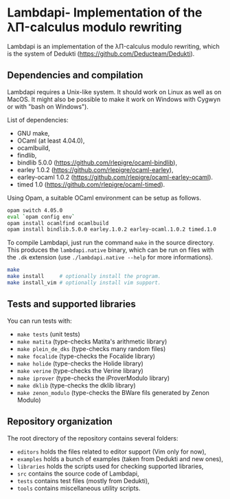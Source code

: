 Lambdapi- Implementation of the λΠ-calculus modulo rewriting
============================================================

Lambdapi is an implementation of the λΠ-calculus modulo rewriting, which
is the system of Dedukti (https://github.com/Deducteam/Dedukti).

Dependencies and compilation
----------------------------

Lambdapi requires a Unix-like system. It should work on Linux as well as on
MacOS. It might also be possible to make it work on Windows with Cygwyn or
with "bash on Windows").

List of dependencies:
 - GNU make,
 - OCaml (at least 4.04.0),
 - ocamlbuild,
 - findlib,
 - bindlib 5.0.0 (https://github.com/rlepigre/ocaml-bindlib),
 - earley 1.0.2 (https://github.com/rlepigre/ocaml-earley),
 - earley-ocaml 1.0.2 (https://github.com/rlepigre/ocaml-earley-ocaml).
 - timed 1.0 (https://github.com/rlepigre/ocaml-timed).

Using Opam, a suitable OCaml environment can be setup as follows.
```bash
opam switch 4.05.0
eval `opam config env`
opam install ocamlfind ocamlbuild
opam install bindlib.5.0.0 earley.1.0.2 earley-ocaml.1.0.2 timed.1.0
```

To compile Lambdapi, just run the command `make` in the source directory.
This produces the `lambdapi.native` binary, which can be run on files with
the `.dk` extension (use `./lambdapi.native --help` for more informations).

```bash
make
make install     # optionally install the program.
make install_vim # optionally install vim support.
```

Tests and supported libraries
-----------------------------

You can run tests with:
 - `make tests`        (unit tests)
 - `make matita`       (type-checks Matita's arithmetic library)
 - `make plein_de_dks` (type-checks many random files)
 - `make focalide`     (type-checks the Focalide library)
 - `make holide`       (type-checks the Holide library)
 - `make verine`       (type-checks the Verine library)
 - `make iprover`      (type-checks the iProverModulo library)
 - `make dklib`        (type-checks the dklib library)
 - `make zenon_modulo` (type-checks the BWare fils generated by Zenon Modulo)

Repository organization
-----------------------

The root directory of the repository contains several folders:
 - `editors` holds the files related to editor support (Vim only for now),
 - `examples` holds a bunch of examples (taken from Dedukti and new ones),
 - `libraries` holds the scripts used for checking supported libraries,
 - `src` contains the source code of Lambdapi,
 - `tests` contains test files (mostly from Dedukti),
 - `tools` contains miscellaneous utility scripts.
